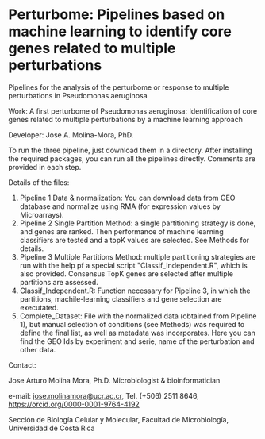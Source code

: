 # Perturbome: Pipelines based on machine learning to identify core genes related to multiple perturbations
Pipelines for the analysis of the perturbome or response to multiple perturbations in Pseudomonas aeruginosa

Work: A first perturbome of Pseudomonas aeruginosa: Identification of core genes related to multiple perturbations by a machine learning approach

Developer: Jose A. Molina-Mora, PhD.

To run the three pipeline, just download them in a directory. After installing the required packages, you can run all the pipelines directly.
Comments are provided in each step.

Details of the files:
  1. Pipeline 1 Data & normalization: You can download data from GEO database and normalize using RMA (for expression values by Microarrays).
  2. Pipeline 2 Single Partition Method: a single partitioning strategy is done, and genes are ranked. Then performance of machine learning classifiers are tested and a topK values are selected. See Methods for details. 
  3. Pipeline 3 Multiple Partitions Method: multiple partitioning strategies are run with the help pf a special script "Classif_Independent.R", which is also provided. Consensus TopK genes are selected after multiple partitions are assessed. 
  4. Classif_Independent.R: Function necessary for Pipeline 3, in which the partitions, machile-learning classifiers and gene selection are executated. 
  5. Complete_Dataset: File with the normalized data (obtained from Pipeline 1), but manual selection of conditions (see Methods) was required to define the final list, as well as metadata was incorporates. Here you can find the GEO Ids by experiment and serie, name of the perturbation and other data.
  
Contact: 

  Jose Arturo Molina Mora, Ph.D. 
  Microbiologist & bioinformatician 
    
  e-mail: jose.molinamora@ucr.ac.cr, 
  Tel. (+506) 2511 8646, 
  https://orcid.org/0000-0001-9764-4192

  Sección de Biología Celular y Molecular, 
  Facultad de Microbiología, 
  Universidad de Costa Rica

